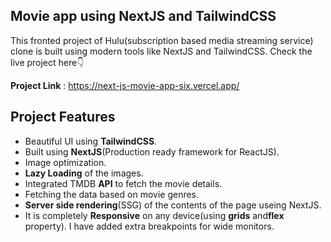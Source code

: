 ## **Movie app using NextJS and TailwindCSS**

This fronted project of Hulu(subscription based media streaming service) clone is built using modern tools like NextJS and TailwindCSS. Check the live project here👇️ 

**Project Link** : https://next-js-movie-app-six.vercel.app/

## **Project Features**

  - Beautiful UI using **TailwindCSS**.
  - Built using **NextJS**(Production ready framework for ReactJS).
  - Image optimization.
  - **Lazy Loading** of the images.
  - Integrated TMDB **API** to fetch the movie details.
  - Fetching the data based on movie genres.
  - **Server side rendering**(SSG) of the contents of the page useing NextJS.
  - It is completely **Responsive** on any device(using **grids** and**flex** property). I have added extra breakpoints for wide monitors.
